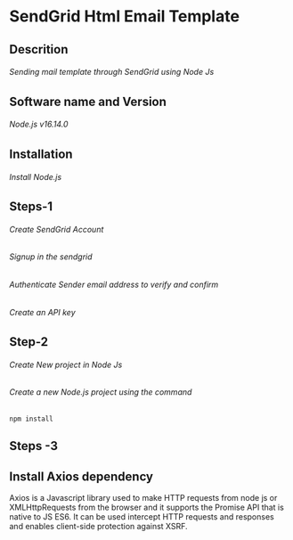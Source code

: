 # SendGrid Html Email Template
## Descrition
###### Sending mail template through SendGrid using Node Js
## Software name and Version
###### Node.js v16.14.0
## Installation
###### Install Node.js
## Steps-1
###### Create SendGrid Account
###### Signup in the sendgrid
###### Authenticate Sender email address to verify and confirm
###### Create an API key 
## Step-2
###### Create New project in Node Js
###### Create a new Node.js project using the command
``` npm install ```
## Steps -3
## Install Axios dependency
Axios is a Javascript library used to make HTTP requests from node 
js or XMLHttpRequests from the browser and it supports the Promise API 
that is native to JS ES6. It can be used intercept HTTP requests and 
responses and enables client-side protection against XSRF.
